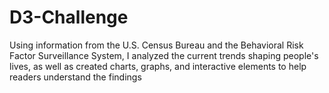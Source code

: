 # D3-Challenge
Using information from the U.S. Census Bureau and the Behavioral Risk Factor Surveillance System, I analyzed the current trends shaping people's lives, as well as created charts, graphs, and interactive elements to help readers understand the findings

